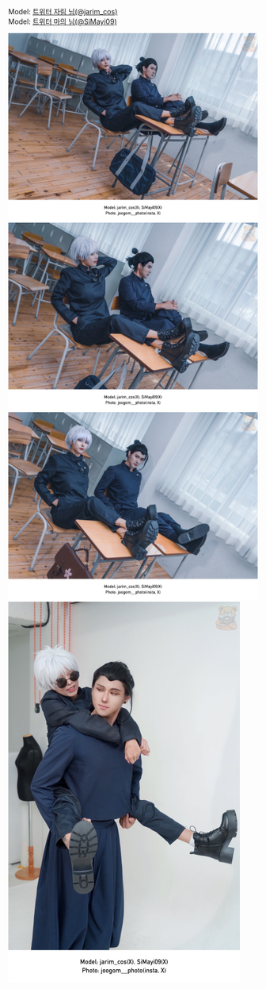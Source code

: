 ﻿---
dddd: 2024.07.30 젠 사시스
nickname: 자림+마의
sns_type: x
sns_id: jarim_cos+SiMayi09
---

<a name="jarim_cos+SiMayi09"></a>
Model: <a href="https://x.com/jarim_cos" target="_blank">트위터 자림 님(@jarim_cos)</a>  
Model: <a href="https://x.com/SiMayi09" target="_blank">트위터 마의 님(@SiMayi09)</a>

![KakaoTalk2024082820504863203.jpg](/assets/img/2024/07-30/자림+마의/KakaoTalk2024082820504863203.jpg)
![KakaoTalk2024082820504863204.jpg](/assets/img/2024/07-30/자림+마의/KakaoTalk2024082820504863204.jpg)
![KakaoTalk2024082820504863205.jpg](/assets/img/2024/07-30/자림+마의/KakaoTalk2024082820504863205.jpg)
![KakaoTalk2024082820504863208.jpg](/assets/img/2024/07-30/자림+마의/KakaoTalk2024082820504863208.jpg)

